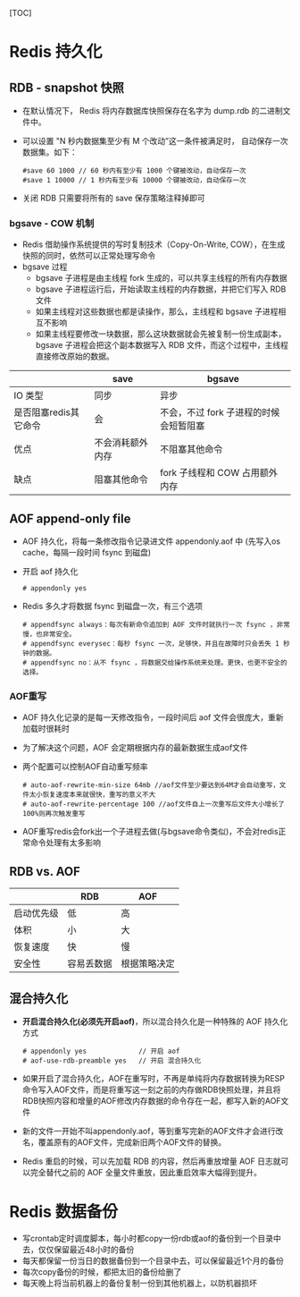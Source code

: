 [TOC]

# Redis 持久化

## RDB - snapshot 快照

- 在默认情况下， Redis 将内存数据库快照保存在名字为 dump.rdb 的二进制文件中。

- 可以设置 "N 秒内数据集至少有 M 个改动”这一条件被满足时， 自动保存一次数据集。如下：

  ```
  #save 60 1000 // 60 秒内有至少有 1000 个键被改动，自动保存一次
  #save 1 10000 // 1 秒内有至少有 10000 个键被改动，自动保存一次
  ```

- 关闭 RDB 只需要将所有的 save 保存策略注释掉即可

### bgsave - COW 机制

- Redis 借助操作系统提供的写时复制技术（Copy-On-Write, COW），在生成快照的同时，依然可以正常处理写命令
- bgsave 过程
  - bgsave 子进程是由主线程 fork 生成的，可以共享主线程的所有内存数据
  - bgsave 子进程运行后，开始读取主线程的内存数据，并把它们写入 RDB 文件
  - 如果主线程对这些数据也都是读操作，那么，主线程和 bgsave 子进程相互不影响
  - 如果主线程要修改一块数据，那么这块数据就会先被复制一份生成副本，bgsave 子进程会把这个副本数据写入 RDB 文件，而这个过程中，主线程直接修改原始的数据。

|                       | save             | bgsave                                 |
| --------------------- | ---------------- | -------------------------------------- |
| IO 类型               | 同步             | 异步                                   |
| 是否阻塞redis其它命令 | 会               | 不会，不过 fork 子进程的时候会短暂阻塞 |
| 优点                  | 不会消耗额外内存 | 不阻塞其他命令                         |
| 缺点                  | 阻塞其他命令     | fork 子线程和 COW 占用额外内存         |



## AOF append-only file

- AOF 持久化，将每一条修改指令记录进文件 appendonly.aof 中 (先写入os cache，每隔一段时间 fsync 到磁盘)

- 开启 aof 持久化

  ```
  # appendonly yes
  ```

- Redis 多久才将数据 fsync 到磁盘一次，有三个选项

  ```
  # appendfsync always：每次有新命令追加到 AOF 文件时就执行一次 fsync ，非常慢，也非常安全。
  # appendfsync everysec：每秒 fsync 一次，足够快，并且在故障时只会丢失 1 秒钟的数据。
  # appendfsync no：从不 fsync ，将数据交给操作系统来处理。更快，也更不安全的选择。
  ```

### AOF重写

- AOF 持久化记录的是每一天修改指令，一段时间后 aof 文件会很庞大，重新加载时很耗时
- 为了解决这个问题，AOF 会定期根据内存的最新数据生成aof文件

- 两个配置可以控制AOF自动重写频率

  ```
  # auto‐aof‐rewrite‐min‐size 64mb //aof文件至少要达到64M才会自动重写，文件太小恢复速度本来就很快，重写的意义不大
  # auto‐aof‐rewrite‐percentage 100 //aof文件自上一次重写后文件大小增长了100%则再次触发重写
  ```

- AOF重写redis会fork出一个子进程去做(与bgsave命令类似)，不会对redis正常命令处理有太多影响



## RDB vs. AOF

|            | RDB        | AOF          |
| ---------- | ---------- | ------------ |
| 启动优先级 | 低         | 高           |
| 体积       | 小         | 大           |
| 恢复速度   | 快         | 慢           |
| 安全性     | 容易丢数据 | 根据策略决定 |



## 混合持久化

- **开启混合持久化(必须先开启aof)**，所以混合持久化是一种特殊的 AOF 持久化方式

  ```
  # appendonly yes             // 开启 aof
  # aof‐use‐rdb‐preamble yes   // 开启 混合持久化
  ```

- 如果开启了混合持久化，AOF在重写时，不再是单纯将内存数据转换为RESP命令写入AOF文件，而是将重写这一刻之前的内存做RDB快照处理，并且将RDB快照内容和增量的AOF修改内存数据的命令存在一起，都写入新的AOF文件

- 新的文件一开始不叫appendonly.aof，等到重写完新的AOF文件才会进行改名，覆盖原有的AOF文件，完成新旧两个AOF文件的替换。

- Redis 重启的时候，可以先加载 RDB 的内容，然后再重放增量 AOF 日志就可以完全替代之前的 AOF 全量文件重放，因此重启效率大幅得到提升。



# Redis 数据备份

- 写crontab定时调度脚本，每小时都copy一份rdb或aof的备份到一个目录中去，仅仅保留最近48小时的备份
- 每天都保留一份当日的数据备份到一个目录中去，可以保留最近1个月的备份
- 每次copy备份的时候，都把太旧的备份给删了
- 每天晚上将当前机器上的备份复制一份到其他机器上，以防机器损坏









